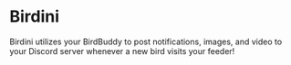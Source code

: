 # Birdini
Birdini utilizes your BirdBuddy to post notifications, images, and video to your Discord server whenever a new bird visits your feeder!
